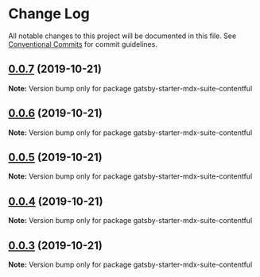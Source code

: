 # Change Log

All notable changes to this project will be documented in this file.
See [Conventional Commits](https://conventionalcommits.org) for commit guidelines.

## [0.0.7](https://github.com/axe312ger/gatsby-suite-mdx/compare/gatsby-starter-mdx-suite-contentful@0.0.6...gatsby-starter-mdx-suite-contentful@0.0.7) (2019-10-21)

**Note:** Version bump only for package gatsby-starter-mdx-suite-contentful





## [0.0.6](https://github.com/axe312ger/gatsby-suite-mdx/compare/gatsby-starter-mdx-suite-contentful@0.0.5...gatsby-starter-mdx-suite-contentful@0.0.6) (2019-10-21)

**Note:** Version bump only for package gatsby-starter-mdx-suite-contentful





## [0.0.5](https://github.com/axe312ger/gatsby-suite-mdx/compare/gatsby-starter-mdx-suite-contentful@0.0.4...gatsby-starter-mdx-suite-contentful@0.0.5) (2019-10-21)

**Note:** Version bump only for package gatsby-starter-mdx-suite-contentful





## [0.0.4](https://github.com/axe312ger/gatsby-suite-mdx/compare/gatsby-starter-mdx-suite-contentful@0.0.3...gatsby-starter-mdx-suite-contentful@0.0.4) (2019-10-21)

**Note:** Version bump only for package gatsby-starter-mdx-suite-contentful





## [0.0.3](https://github.com/axe312ger/gatsby-suite-mdx/compare/gatsby-starter-mdx-suite-contentful@0.0.2...gatsby-starter-mdx-suite-contentful@0.0.3) (2019-10-21)

**Note:** Version bump only for package gatsby-starter-mdx-suite-contentful
